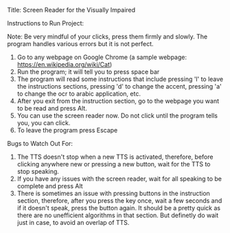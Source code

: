 Title: Screen Reader for the Visually Impaired 

Instructions to Run Project:

Note: Be very mindful of your clicks, press them firmly and slowly. The program handles various errors but it is not perfect.

1. Go to any webpage on Google Chrome (a sample webpage: https://en.wikipedia.org/wiki/Cat)
2. Run the program; it will tell you to press space bar
3. The program will read some instructions that include pressing 'l' to leave the instructions sections, pressing 'd' to change the accent, pressing 'a' to change the ocr to arabic application, etc.
4. After you exit from the instruction section, go to the webpage you want to be read and press Alt. 
5. You can use the screen reader now. Do not click until the program tells you, you can click.
6. To leave the program press Escape


Bugs to Watch Out For:

1. The TTS doesn't stop when a new TTS is activated, therefore, before clicking anywhere new or pressing a new button, wait for the TTS to stop speaking.
2. If you have any issues with the screen reader, wait for all speaking to be complete and press Alt 
3. There is sometimes an issue with pressing buttons in the instruction section, therefore, after you press the key once, wait a few seconds and if it doesn't speak, press the button again. It should be a pretty quick as there are no unefficient algorithms in that section. But definetly do wait just in case, to avoid an overlap of TTS.